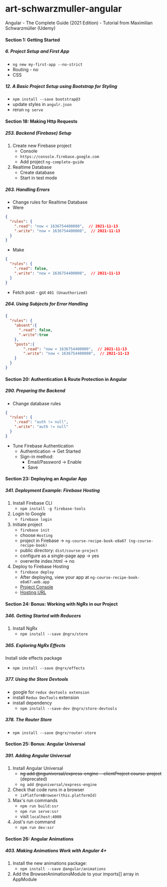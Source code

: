 # art-schwarzmuller-angular
 
Angular - The Complete Guide (2021 Edition) - Tutorial from Maximilian Schwarzmüller (Udemy)

####  Section 1: Getting Started

#####  6. Project Setup and First App

-  `ng new my-first-app --no-strict`
-  Routing - no
-  CSS

##### 12. A Basic Project Setup using Bootstrap for Styling

-  `npm install --save bootstrap@3`
-  update styles in `angulr.json`
-  rerun `ng serve`


####  Section 18: Making Http Requests

#####  253. Backend (Firebase) Setup

1.  Create new Firebase project
    -  Console
    -  `https://console.firebase.google.com`
    -  Add project `ng-complete-guide`
2.  Realtime Database
    -  Create database
    -  Start in test mode

#####  263. Handling Errors

-  Change rules for Realtime Database
-  Were
```json
{
  "rules": {
    ".read": "now < 1636754400000",  // 2021-11-13
    ".write": "now < 1636754400000",  // 2021-11-13
  }
}
```
-  Make
```json
{
  "rules": {
    ".read": false,
    ".write": "now < 1636754400000",  // 2021-11-13
  }
}
```
-  Fetch post - got `401 (Unauthorized)`

#####  264. Using Subjects for Error Handling

```json
{
  "rules": {
    "absent":{
      ".read": false,
      ".write":true
    },
    "posts":{
    	".read": "now < 1636754400000",  // 2021-11-13
    	".write": "now < 1636754400000",  // 2021-11-13
    }
  }
}
```

####  Section 20: Authentication & Route Protection in Angular

#####  290. Preparing the Backend

-  Change database rules
```json
{
  "rules": {
    ".read": "auth != null",
    ".write": "auth != null"
  }
}
```
-  Tune Firebase Authentication
    -  Authentication -> Get Started
    -  Sign-in method: 
        -  Email/Password -> Enable
        -  Save

####  Section 23: Deploying an Angular App

#####  341. Deployment Example: Firebase Hosting

1.  Install Firebase CLI
    -  `npm install -g firebase-tools`
2.  Login to Google
    - `firebase login`
3.  Initiate project
    -  `firebase init`
    -  choose `Hosting`
    -  project in Firebase -> `ng-course-recipe-book-e8a67 (ng-course-recipe-book)` 
    -  public directory: `dist/course-project`
    -  configure as a single-page app -> yes
    -  overwrite index.html -> no      
4.  Deploy to Firebase Hosting
    -  `firebase deploy`
    -  After deploying, view your app at `ng-course-recipe-book-e8a67.web.app`
    -  [Project Console](https://console.firebase.google.com/project/ng-course-recipe-book-e8a67/overview)
    -  [Hosting URL](https://ng-course-recipe-book-e8a67.web.app)

####  Section 24: Bonus: Working with NgRx in our Project

#####  346. Getting Started with Reducers

1.  Install NgRx
    -  `npm install --save @ngrx/store`

#####  365. Exploring NgRx Effects

Install side effects package
-  `npm install --save @ngrx/effects`

#####  377. Using the Store Devtools

-  google for `redux devtools extension`
-  install `Redux DevTools` extension
-  install dependency
    -  `npm install --save-dev @ngrx/store-devtools` 

#####  378. The Router Store

-  `npm install --save @ngrx/router-store`

####  Section 25: Bonus: Angular Universal

#####  391. Adding Angular Universal

1.  Install Angular Universal
    - ~~ng add @nguniversal/express-engine --clientProject course-project~~ (deprecated)
    - `ng add @nguniversal/express-engine`
2.  Check that code runs in a browser
    -  `isPlatformBrowser(this.platformId)`
3.  Max's run commands
    -  `npm run build:ssr`
    -  `npm run serve:ssr`
    -  visit `localhost:4000`   
4.  Jost's run command
    -  `npm run dev:ssr` 

####  Section 26: Angular Animations

#####  403. Making Animations Work with Angular 4+

1.  Install the new animations package: 
    -  `npm install --save @angular/animations`
2.  Add the BrowserAnimationsModule  to your imports[]  array in AppModule    
    


    